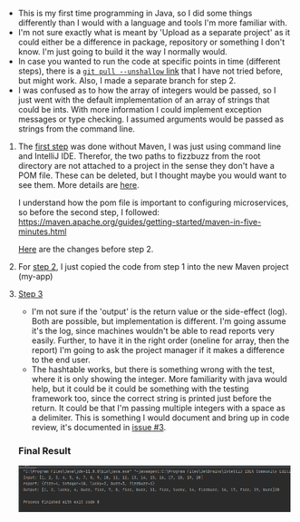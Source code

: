 * This is my first time programming in Java, so I did some things differently than I would with a language and tools I'm more familiar with. 
* I'm not sure exactly what is meant by 'Upload as a separate project' as it could either be a difference in package, repository or something I don't know. I'm just going to build it the way I normally would.  
* In case you wanted to run the code at specific points in time (different steps), there is a [`git pull --unshallow` link](https://git-scm.com/docs/git-fetch#Documentation/git-fetch.txt---unshallow) that I have not tried before, but might work. Also, I made a separate branch for step 2.
* I was confused as to how the array of integers would be passed, so I just went with the default implementation of an array of strings that could be ints. With more information I could implement exception messages or type checking. I assumed arguments would be passed as strings from the command line.
1. The [first step](https://github.com/sprintup/fizzbuzz/commit/252882ba6b2a5809b56bedd13929f0e17ed13099) was done without Maven, I was just using command line and IntelliJ IDE. Therefor, the two paths to fizzbuzz from the root directory are not attached to a project in the sense they don't have a POM file. These can be deleted, but I thought maybe you would want to see them.
More details are [here](https://github.com/sprintup/fizzbuzz/blob/252882ba6b2a5809b56bedd13929f0e17ed13099/test/com/adaction/fizzbuzz/Step_1_Tests.java#L81).  

   I understand how the pom file is important to configuring microservices, so before the second step, I followed: 
https://maven.apache.org/guides/getting-started/maven-in-five-minutes.html

   [Here](https://github.com/sprintup/fizzbuzz/commit/30267efb44c746978d54b2c4ce287e3591b7a294) are the changes before step 2.

2. For [step 2](https://github.com/sprintup/fizzbuzz/commit/15638e5427702728575b977f89d290f3072cd814), I just copied the code from step 1 into the new Maven project (my-app) 
     

3. [Step 3](https://github.com/sprintup/fizzbuzz/pull/2)
   * I'm not sure if the 'output' is the return value or the side-effect (log). Both are possible, but implementation is different. I'm going assume it's the log, since machines wouldn't be able to read reports very easily. Further, to have it in the right order (oneline for array, then the report) I'm going to ask the project manager if it makes a difference to the end user. 
   * The hashtable works, but there is something wrong with the test, where it is only showing the integer. More familiarity with java would help, but it could be it could be something with the testing framework too, since the correct string is printed just before the return. It could be that I'm passing multiple integers with a space as a delimiter. This is something I would document and bring up in code review, it's documented in [issue #3](https://github.com/sprintup/fizzbuzz/issues/3).
   
   ### Final Result
   ![Output from step 3](https://github.com/sprintup/fizzbuzz/blob/master/Screenshot_ConsoleOutput.png?raw=true)   
